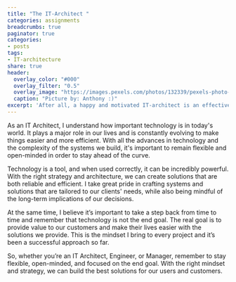 ```yaml
---
title: "The IT-Architect "
categories: assignments
breadcrumbs: true
paginator: true
categories: 
- posts
tags:
- IT-architecture
share: true
header:
  overlay_color: "#000"
  overlay_filter: "0.5"
  overlay_image: "https://images.pexels.com/photos/132339/pexels-photo-132339.jpeg?auto=compress&cs=tinysrgb&w=1600"
  caption: "Picture by: Anthony :)"
excerpt: 'After all, a happy and motivated IT-architect is an effective one!'
---
```


As an IT Architect, I understand how important technology is in today's world. It plays a major role in our lives and is constantly evolving to make things easier and more efficient. With all the advances in technology and the complexity of the systems we build, it's important to remain flexible and open-minded in order to stay ahead of the curve.

Technology is a tool, and when used correctly, it can be incredibly powerful. With the right strategy and architecture, we can create solutions that are both reliable and efficient. I take great pride in crafting systems and solutions that are tailored to our clients' needs, while also being mindful of the long-term implications of our decisions.

At the same time, I believe it’s important to take a step back from time to time and remember that technology is not the end goal. The real goal is to provide value to our customers and make their lives easier with the solutions we provide. This is the mindset I bring to every project and it’s been a successful approach so far.

So, whether you’re an IT Architect, Engineer, or Manager, remember to stay flexible, open-minded, and focused on the end goal. With the right mindset and strategy, we can build the best solutions for our users and customers.
